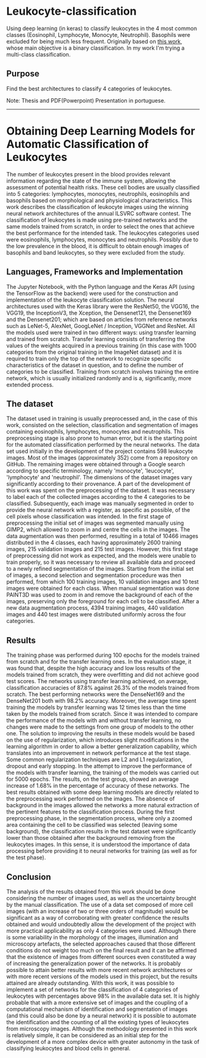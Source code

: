# Leukocyte-classification
Using deep learning (in keras) to classify leukocytes in the 4 most common classes (Eosinophil, Lymphocyte, Monocyte, Neutrophil). Basophils were excluded for being much less frequent.
Originally based on [this work](https://github.com/dhruvp/wbc-classification), whose main objective is a binary classification. In my work I'm trying a multi-class classification.

## Purpose
Find the best architectures to classify 4 categories of leukocytes.

Note: Thesis and PDF(Powerpoint) Presentation in portuguese.

--------------------------------------------------------- 
# Obtaining Deep Learning Models for Automatic Classification of Leukocytes

The number of leukocytes present in the blood provides relevant information regarding the state of the immune system, allowing the assessment of potential health risks. These cell bodies are usually classified into 5 categories: lymphocytes, monocytes, neutrophils, eosinophils and basophils based on morphological and physiological characteristics.
This work describes the classification of leukocyte images using the winning neural network architectures of the annual ILSVRC software contest. 
The classification of leukocytes is made using pre-trained networks and the same models trained from scratch, in order to select the ones that achieve the best performance for the intended task. The leukocytes categories used were eosinophils, lymphocytes, monocytes and neutrophils. Possibly due to the low prevalence in the blood, it is difficult to obtain enough images of basophils and band leukocytes, so they were excluded from the study.

## Languages, Frameworks and Implementation

The Jupyter Notebook, with the Python language and the Keras API (using the TensorFlow as the backend) were used for the construction and implementation of the leukocyte classification solution.
The neural architectures used with the Keras library were the ResNet50, the VGG16, the VGG19, the InceptionV3, the Xception, the Densenet121, the Densenet169 and the Densenet201; which are based on articles from reference networks such as LeNet-5, AlexNet, GoogLeNet / Inception, VGGNet and ResNet.
All the models used were trained in two different ways: using transfer learning and trained from scratch. Transfer learning consists of transferring the values of the weights acquired in a previous training (in this case with 1000 categories from the original training in the ImageNet dataset) and it is required to train only the top of the network to recognize specific characteristics of the dataset in question, and to define the number of categories to be classified.
Training from scratch involves training the entire network, which is usually initialized randomly and is a, significantly, more extended process. 

## The dataset

The dataset used in training is usually preprocessed and, in the case of this work, consisted on the selection, classification and segmentation of images containing eosinophils, lymphocytes, monocytes and neutrophils. This preprocessing stage is also prone to human error, but it is the starting point for the automated classification performed by the neural networks.
The data set used initially in the development of the project contains 598 leukocyte images. Most of the images (approximately 352) come from a repository on GitHub. The remaining images were obtained through a Google search according to specific terminology, namely 'monocyte', 'leucocyte', 'lymphocyte' and 'neutrophil'. The dimensions of the dataset images vary significantly according to their provenance. 
A part of the development of this work was spent on the preprocessing of the dataset. It was necessary to label each of the collected images according to the 4 categories to be classified. Subsequently, each image was manually segmented in order to provide the neural network with a register, as specific as possible, of the cell pixels whose classification was intended.
In the first stage of preprocessing the initial set of images was segmented manually using GIMP2, which allowed to zoom in and centre the cells in the images. The data augmentation was then performed, resulting in a total of 10466 images distributed in the 4 classes, each having approximately 2600 training images, 215 validation images and 215 test images.
However, this first stage of preprocessing did not work as expected, and the models were unable to train properly, so it was necessary to review all available data and proceed to a newly refined segmentation of the images.
Starting from the initial set of images, a second selection and segmentation procedure was then performed, from which 100 training images, 10 validation images and 10 test images were obtained for each class. When manual segmentation was done PAINT3D was used to zoom in and remove the background of each of the images, preserving only the foreground for each cell to be classified.
After a new data augmentation process, 4394 training images, 440 validation images and 440 test images were distributed uniformly across the four categories.

## Results
The training phase was performed during 100 epochs for the models trained from scratch and for the transfer learning ones.
In the evaluation stage, it was found that, despite the high accuracy and low loss results of the models trained from scratch, they were overfitting and did not achieve good test scores. The networks using transfer learning achieved, on average, classification accuracies of 87.8% against 26.3% of the models trained from scratch. 
The best performing networks were the DenseNet169 and the DenseNet201 both with 98.2% accuracy. Moreover, the average time spent training the models by transfer learning was 12 times less than the time taken by the models trained from scratch.
Since it was intended to compare the performance of the models with and without transfer learning, no changes were made to the settings from one group of models to the other one. The solution to improving the results in these models would be based on the use of regularization, which introduces slight modifications in the learning algorithm in order to allow a better generalization capability, which translates into an improvement in network performance at the test stage. Some common regularization techniques are L2 and L1 regularization, dropout and early stopping.
In the attempt to improve the performance of the models with transfer learning, the training of the models was carried out for 5000 epochs. The results, on the test group, showed an average increase of 1.68% in the percentage of accuracy of these networks.
The best results obtained with some deep learning models are directly related to the preprocessing work performed on the images. The absence of background in the images allowed the networks a more natural extraction of the pertinent features to the classification process. During the first preprocessing phase, in the segmentation process, where only a zoomed area containing the cell to be classified was selected (leaving some background), the classification results in the test dataset were significantly lower than those obtained after the background removing from the leukocytes images. In this sense, it is understood the importance of data processing before providing it to neural networks for training (as well as for the test phase).

## Conclusion

The analysis of the results obtained from this work should be done considering the number of images used, as well as the uncertainty brought by the manual classification. The use of a data set composed of more cell images (with an increase of two or three orders of magnitude) would be significant as a way of corroborating with greater confidence the results obtained and would undoubtedly allow the development of the project with more practical applicability as only 4 categories were used.
Although there is some variability in the morphology of the images, illumination and microscopy artefacts, the selected approaches caused that those different conditions do not weight too much on the final result and it can be affirmed that the existence of images from different sources even constituted a way of increasing the generalization power of the networks.
It is probably possible to attain better results with more recent network architectures or with more recent versions of the models used in this project, but the results attained are already outstanding.
With this work, it was possible to implement a set of networks for the classification of 4 categories of leukocytes with percentages above 98% in the available data set. It is highly probable that with a more extensive set of images and the coupling of a computational mechanism of identification and segmentation of images (and this could also be done by a neural network) it is possible to automate the identification and the counting of all the existing types of leukocytes from microscopy images.
Although the methodology presented in this work is relatively simple, it can be considered as an initial step for the development of a more complex device with greater autonomy in the task of classifying leukocytes and blood cells in general.


